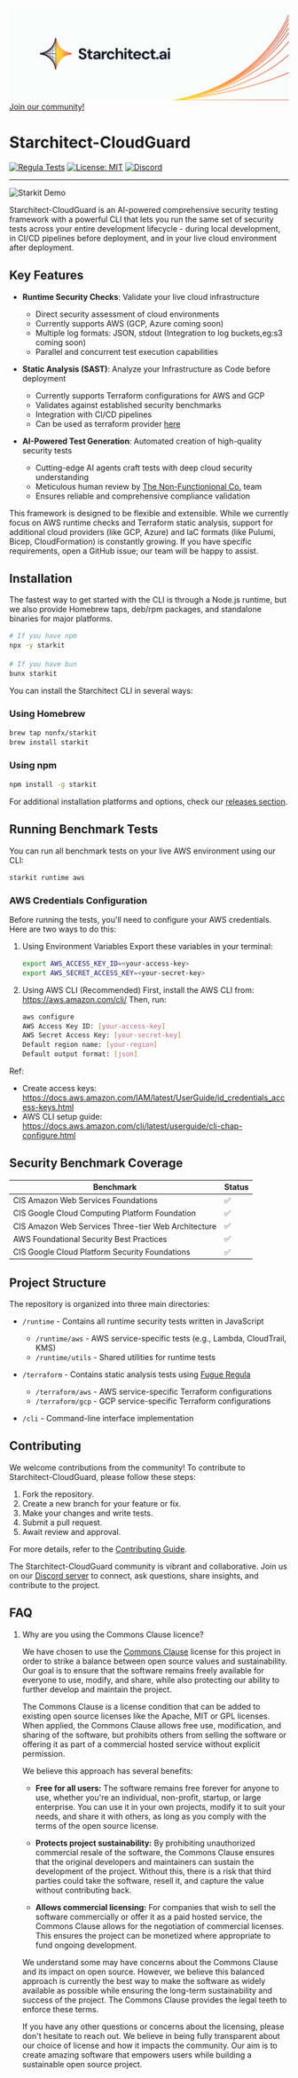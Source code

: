 [![Starchitect](./assets/starchitect.png)](https://starchitect.ai)
[Join our community!](https://discord.gg/kDTtfpgFFq)

# Starchitect-CloudGuard

[![Regula Tests](https://github.com/nonfx/starchitect-cloudguard/actions/workflows/regula-test.yml/badge.svg)](https://github.com/nonfx/starchitect-cloudguard/actions/workflows/regula-test.yml)
[![License: MIT](https://img.shields.io/badge/License-MIT-yellow.svg)](./LICENSE)
[![Discord](https://img.shields.io/discord/1306489507499216897)](https://discord.gg/kDTtfpgFFq)

---

![Starkit Demo](./assets/starkit.gif)

Starchitect-CloudGuard is an AI-powered comprehensive security testing framework with a powerful CLI that lets you run the same set of security tests across your entire development lifecycle - during local development, in CI/CD pipelines before deployment, and in your live cloud environment after deployment.

## Key Features

- **Runtime Security Checks**: Validate your live cloud infrastructure

  - Direct security assessment of cloud environments
  - Currently supports AWS (GCP, Azure coming soon)
  - Multiple log formats: JSON, stdout (Integration to log buckets,eg:s3 coming soon)
  - Parallel and concurrent test execution capabilities

- **Static Analysis (SAST)**: Analyze your Infrastructure as Code before deployment

  - Currently supports Terraform configurations for AWS and GCP
  - Validates against established security benchmarks
  - Integration with CI/CD pipelines
  - Can be used as terraform provider [here](https://github.com/nonfx/terraform-provider-starchitect)

- **AI-Powered Test Generation**: Automated creation of high-quality security tests
  - Cutting-edge AI agents craft tests with deep cloud security understanding
  - Meticulous human review by [The Non-Functionional Co.](https://nonfx.com) team
  - Ensures reliable and comprehensive compliance validation

This framework is designed to be flexible and extensible. While we currently focus on AWS runtime checks and Terraform static analysis, support for additional cloud providers (like GCP, Azure) and IaC formats (like Pulumi, Bicep, CloudFormation) is constantly growing. If you have specific requirements, open a GitHub issue; our team will be happy to assist.

## Installation

The fastest way to get started with the CLI is through a Node.js runtime, but we also provide Homebrew taps, deb/rpm packages, and standalone binaries for major platforms.

```bash
# If you have npm
npx -y starkit

# If you have bun
bunx starkit
```

You can install the Starchitect CLI in several ways:

### Using Homebrew

```bash
brew tap nonfx/starkit
brew install starkit
```

### Using npm

```bash
npm install -g starkit
```

For additional installation platforms and options, check our [releases section](https://github.com/nonfx/starchitect-cloudguard/releases).

## Running Benchmark Tests

You can run all benchmark tests on your live AWS environment using our CLI:

```bash
starkit runtime aws
```

### AWS Credentials Configuration

Before running the tests, you'll need to configure your AWS credentials. Here are two ways to do this:

1. Using Environment Variables
   Export these variables in your terminal:

   ```bash
   export AWS_ACCESS_KEY_ID=<your-access-key>
   export AWS_SECRET_ACCESS_KEY=<your-secret-key>
   ```

2. Using AWS CLI (Recommended)
   First, install the AWS CLI from: https://aws.amazon.com/cli/
   Then, run:
   ```bash
   aws configure
   AWS Access Key ID: [your-access-key]
   AWS Secret Access Key: [your-secret-key]
   Default region name: [your-region]
   Default output format: [json]
   ```

Ref:

- Create access keys: https://docs.aws.amazon.com/IAM/latest/UserGuide/id_credentials_access-keys.html
- AWS CLI setup guide: https://docs.aws.amazon.com/cli/latest/userguide/cli-chap-configure.html

## Security Benchmark Coverage

| Benchmark                                           | Status |
| --------------------------------------------------- | ------ |
| CIS Amazon Web Services Foundations                 | ✅     |
| CIS Google Cloud Computing Platform Foundation      | ✅     |
| CIS Amazon Web Services Three-tier Web Architecture | ✅     |
| AWS Foundational Security Best Practices            | ✅     |
| CIS Google Cloud Platform Security Foundations      | ✅     |

## Project Structure

The repository is organized into three main directories:

- `/runtime` - Contains all runtime security tests written in JavaScript

  - `/runtime/aws` - AWS service-specific tests (e.g., Lambda, CloudTrail, KMS)
  - `/runtime/utils` - Shared utilities for runtime tests

- `/terraform` - Contains static analysis tests using [Fugue Regula](https://github.com/fugue/regula)

  - `/terraform/aws` - AWS service-specific Terraform configurations
  - `/terraform/gcp` - GCP service-specific Terraform configurations

- `/cli` - Command-line interface implementation

## Contributing

We welcome contributions from the community! To contribute to Starchitect-CloudGuard, please follow these steps:

1. Fork the repository.
2. Create a new branch for your feature or fix.
3. Make your changes and write tests.
4. Submit a pull request.
5. Await review and approval.

For more details, refer to the [Contributing Guide](CONTRIBUTING.md).

The Starchitect-CloudGuard community is vibrant and collaborative. Join us on our [Discord server](https://discord.gg/kDTtfpgFFq) to connect, ask questions, share insights, and contribute to the project.

## FAQ

1. Why are you using the Commons Clause licence?

   We have chosen to use the [Commons Clause](https://commonsclause.com/) license for this project in order to strike a balance between open source values and sustainability. Our goal is to ensure that the software remains freely available for everyone to use, modify, and share, while also protecting our ability to further develop and maintain the project.

   The Commons Clause is a license condition that can be added to existing open source licenses like the Apache, MIT or GPL licenses. When applied, the Commons Clause allows free use, modification, and sharing of the software, but prohibits others from selling the software or offering it as part of a commercial hosted service without explicit permission.

   We believe this approach has several benefits:

   - **Free for all users:** The software remains free forever for anyone to use, whether you're an individual, non-profit, startup, or large enterprise. You can use it in your own projects, modify it to suit your needs, and share it with others, as long as you comply with the terms of the open source license.

   - **Protects project sustainability:** By prohibiting unauthorized commercial resale of the software, the Commons Clause ensures that the original developers and maintainers can sustain the development of the project. Without this, there is a risk that third parties could take the software, resell it, and capture the value without contributing back.

   - **Allows commercial licensing:** For companies that wish to sell the software commercially or offer it as a paid hosted service, the Commons Clause allows for the negotiation of commercial licenses. This ensures the project can be monetized where appropriate to fund ongoing development.

   We understand some may have concerns about the Commons Clause and its impact on open source. However, we believe this balanced approach is currently the best way to make the software as widely available as possible while ensuring the long-term sustainability and success of the project. The Commons Clause provides the legal teeth to enforce these terms.

   If you have any other questions or concerns about the licensing, please don't hesitate to reach out. We believe in being fully transparent about our choice of license and how it impacts the community. Our aim is to create amazing software that empowers users while building a sustainable open source project.
